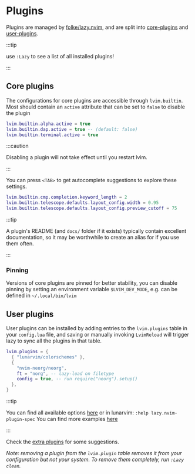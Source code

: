 # Plugins

Plugins are managed by [folke/lazy.nvim](https://github.com/folke/lazy.nvim), and are split into [core-plugins](./01-core-plugins-list.md) and [user-plugins](#user-plugins).

:::tip

use `:Lazy` to see a list of all installed plugins!

:::

## Core plugins

The configurations for core plugins are accessible through `lvim.builtin`. Most should contain an `active` attribute that can be set to `false` to disable the plugin

```lua
lvim.builtin.alpha.active = true
lvim.builtin.dap.active = true -- (default: false)
lvim.builtin.terminal.active = true
```

:::caution

Disabling a plugin will not take effect until you restart lvim.

:::

You can press `<TAB>` to get autocomplete suggestions to explore these settings.

```lua
lvim.builtin.cmp.completion.keyword_length = 2
lvim.builtin.telescope.defaults.layout_config.width = 0.95
lvim.builtin.telescope.defaults.layout_config.preview_cutoff = 75
```

:::tip

A plugin's README (and `docs/` folder if it exists) typically contain excellent documentation, so it may be worthwhile to create an alias for if you use them often.

:::

### Pinning

Versions of core plugins are pinned for better stability, 
you can disable pinning by setting an environment variable `$LVIM_DEV_MODE`, e.g. can be defined in `~/.local/bin/lvim`

## User plugins

User plugins can be installed by adding entries to the `lvim.plugins` table in your `config.lua` file,
and saving or manually invoking `LvimReload` will trigger lazy to sync all the plugins in that table.

```lua
lvim.plugins = {
  { "lunarvim/colorschemes" },
  {
    "nvim-neorg/neorg",
    ft = "norg", -- lazy-load on filetype
    config = true, -- run require("neorg").setup()
  },
}
```

:::tip

You can find all available options [here](https://github.com/folke/lazy.nvim#-plugin-spec) or in lunarvim: `:help lazy.nvim-plugin-spec`
You can find more examples [here](https://github.com/folke/lazy.nvim#examples)

:::

Check the [extra plugins](./02-extra-plugins.md) for some suggestions.

_Note: removing a plugin from the `lvim.plugin` table removes it from your configuration but not your system. To remove them completely, run `:Lazy clean`._
